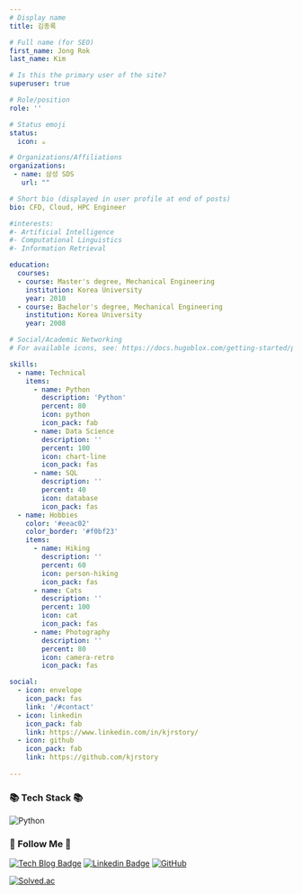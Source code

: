```yaml
---
# Display name
title: 김종록

# Full name (for SEO)
first_name: Jong Rok
last_name: Kim

# Is this the primary user of the site?
superuser: true

# Role/position
role: ''

# Status emoji
status:
  icon: ☕️

# Organizations/Affiliations
organizations:
 - name: 삼성 SDS
   url: ""

# Short bio (displayed in user profile at end of posts)
bio: CFD, Cloud, HPC Engineer

#interests:
#- Artificial Intelligence
#- Computational Linguistics
#- Information Retrieval

education:
  courses:
  - course: Master's degree, Mechanical Engineering
    institution: Korea University
    year: 2010
  - course: Bachelor's degree, Mechanical Engineering
    institution: Korea University
    year: 2008

# Social/Academic Networking
# For available icons, see: https://docs.hugoblox.com/getting-started/page-builder/#icons

skills:
  - name: Technical
    items:
      - name: Python
        description: 'Python'
        percent: 80
        icon: python
        icon_pack: fab
      - name: Data Science
        description: ''
        percent: 100
        icon: chart-line
        icon_pack: fas
      - name: SQL
        description: ''
        percent: 40
        icon: database
        icon_pack: fas
  - name: Hobbies
    color: '#eeac02'
    color_border: '#f0bf23'
    items:
      - name: Hiking
        description: ''
        percent: 60
        icon: person-hiking
        icon_pack: fas
      - name: Cats
        description: ''
        percent: 100
        icon: cat
        icon_pack: fas
      - name: Photography
        description: ''
        percent: 80
        icon: camera-retro
        icon_pack: fas

social:
  - icon: envelope
    icon_pack: fas
    link: '/#contact'
  - icon: linkedin
    icon_pack: fab
    link: https://www.linkedin.com/in/kjrstory/
  - icon: github
    icon_pack: fab
    link: https://github.com/kjrstory
  
---
```


### 📚 Tech Stack 📚

![Python](https://img.shields.io/badge/Python-3670A0?style=flat-square&logo=Python&logoColor=ffdd54)


### 🌈 Follow Me 🌈

[![Tech Blog Badge](http://img.shields.io/badge/Tech%20blog-%23000000.svg?style=flat-square&logo=netlify&logoColor=#00C7B7&link=https://kjrstory.netlify.app)](https://kjrstory.netlify.app) 
[![Linkedin Badge](https://img.shields.io/badge/LinkedIn-blue?style=flat-square&logo=Linkedin&logoColor=white&link=https://www.linkedin.com/in/kjrstory/)](https://www.linkedin.com/in/kjrstory/) 
[![GitHub](https://img.shields.io/badge/github-%23121011.svg?style=flat-square&logo=github&logoColor=white)](https://github.com/kjrstory)


[![Solved.ac](http://mazassumnida.wtf/api/mini/generate_badge?boj=kjrstory)](https://solved.ac/kjrstory)

